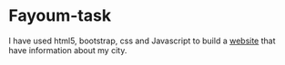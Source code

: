 # Fayoum-task
I have used html5, bootstrap, css and Javascript to build a [website](https://ahmed-nd.github.io/Fayoum-task/ "Fayoum city") that have information about my city.
 

